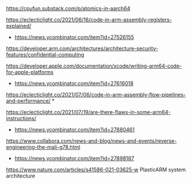 https://cpufun.substack.com/p/atomics-in-aarch64

https://eclecticlight.co/2021/06/16/code-in-arm-assembly-registers-explained/
* https://news.ycombinator.com/item?id=27526155


https://developer.arm.com/architectures/architecture-security-features/confidential-computing

https://developer.apple.com/documentation/xcode/writing-arm64-code-for-apple-platforms
* https://news.ycombinator.com/item?id=27616018

https://eclecticlight.co/2021/07/06/code-in-arm-assembly-flow-pipelines-and-performance/
* 

https://eclecticlight.co/2021/07/19/are-there-flaws-in-some-arm64-instructions/
* https://news.ycombinator.com/item?id=27880461

https://www.collabora.com/news-and-blog/news-and-events/reverse-engineering-the-mali-g78.html
* https://news.ycombinator.com/item?id=27898187

https://www.nature.com/articles/s41586-021-03625-w PlasticARM system architecture